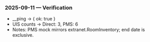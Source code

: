 ﻿### 2025-09-11 — Verification

- __ping → { ok: true }
- UIS counts → Direct: 3, PMS: 6
- Notes: PMS mock mirrors extranet.RoomInventory; end date is exclusive.

